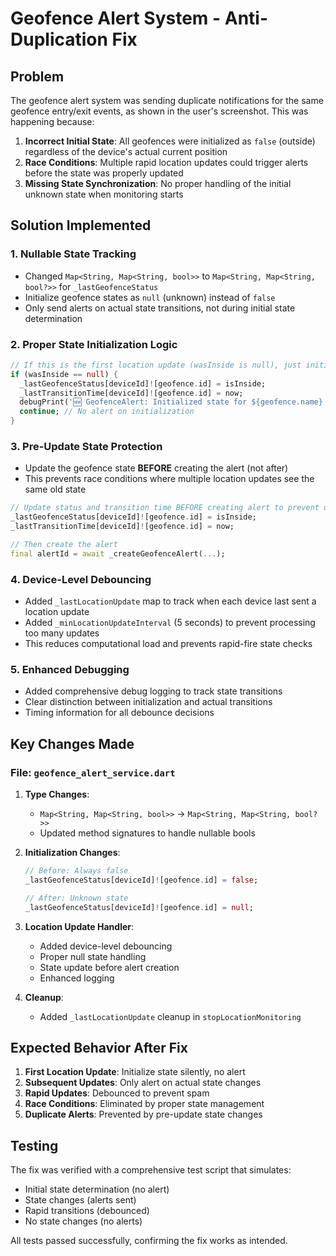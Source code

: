 # Geofence Alert System - Anti-Duplication Fix

## Problem

The geofence alert system was sending duplicate notifications for the same geofence entry/exit events, as shown in the user's screenshot. This was happening because:

1. **Incorrect Initial State**: All geofences were initialized as `false` (outside) regardless of the device's actual current position
2. **Race Conditions**: Multiple rapid location updates could trigger alerts before the state was properly updated
3. **Missing State Synchronization**: No proper handling of the initial unknown state when monitoring starts

## Solution Implemented

### 1. Nullable State Tracking

- Changed `Map<String, Map<String, bool>>` to `Map<String, Map<String, bool?>>` for `_lastGeofenceStatus`
- Initialize geofence states as `null` (unknown) instead of `false`
- Only send alerts on actual state transitions, not during initial state determination

### 2. Proper State Initialization Logic

```dart
// If this is the first location update (wasInside is null), just initialize the state
if (wasInside == null) {
  _lastGeofenceStatus[deviceId]![geofence.id] = isInside;
  _lastTransitionTime[deviceId]![geofence.id] = now;
  debugPrint('🆕 GeofenceAlert: Initialized state for ${geofence.name} - isInside: $isInside');
  continue; // No alert on initialization
}
```

### 3. Pre-Update State Protection

- Update the geofence state **BEFORE** creating the alert (not after)
- This prevents race conditions where multiple location updates see the same old state

```dart
// Update status and transition time BEFORE creating alert to prevent duplicates
_lastGeofenceStatus[deviceId]![geofence.id] = isInside;
_lastTransitionTime[deviceId]![geofence.id] = now;

// Then create the alert
final alertId = await _createGeofenceAlert(...);
```

### 4. Device-Level Debouncing

- Added `_lastLocationUpdate` map to track when each device last sent a location update
- Added `_minLocationUpdateInterval` (5 seconds) to prevent processing too many updates
- This reduces computational load and prevents rapid-fire state checks

### 5. Enhanced Debugging

- Added comprehensive debug logging to track state transitions
- Clear distinction between initialization and actual transitions
- Timing information for all debounce decisions

## Key Changes Made

### File: `geofence_alert_service.dart`

1. **Type Changes**:

   - `Map<String, Map<String, bool>>` → `Map<String, Map<String, bool?>>`
   - Updated method signatures to handle nullable bools

2. **Initialization Changes**:

   ```dart
   // Before: Always false
   _lastGeofenceStatus[deviceId]![geofence.id] = false;

   // After: Unknown state
   _lastGeofenceStatus[deviceId]![geofence.id] = null;
   ```

3. **Location Update Handler**:

   - Added device-level debouncing
   - Proper null state handling
   - State update before alert creation
   - Enhanced logging

4. **Cleanup**:
   - Added `_lastLocationUpdate` cleanup in `stopLocationMonitoring`

## Expected Behavior After Fix

1. **First Location Update**: Initialize state silently, no alert
2. **Subsequent Updates**: Only alert on actual state changes
3. **Rapid Updates**: Debounced to prevent spam
4. **Race Conditions**: Eliminated by proper state management
5. **Duplicate Alerts**: Prevented by pre-update state changes

## Testing

The fix was verified with a comprehensive test script that simulates:

- Initial state determination (no alert)
- State changes (alerts sent)
- Rapid transitions (debounced)
- No state changes (no alerts)

All tests passed successfully, confirming the fix works as intended.
